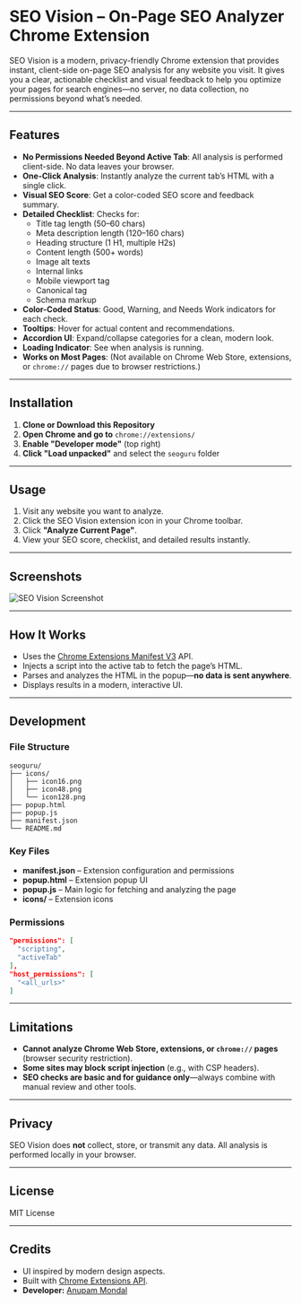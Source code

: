 # SEO Vision – On-Page SEO Analyzer Chrome Extension

SEO Vision is a modern, privacy-friendly Chrome extension that provides instant, client-side on-page SEO analysis for any website you visit. It gives you a clear, actionable checklist and visual feedback to help you optimize your pages for search engines—no server, no data collection, no permissions beyond what’s needed.

---

## Features

- **No Permissions Needed Beyond Active Tab**: All analysis is performed client-side. No data leaves your browser.
- **One-Click Analysis**: Instantly analyze the current tab’s HTML with a single click.
- **Visual SEO Score**: Get a color-coded SEO score and feedback summary.
- **Detailed Checklist**: Checks for:
  - Title tag length (50–60 chars)
  - Meta description length (120–160 chars)
  - Heading structure (1 H1, multiple H2s)
  - Content length (500+ words)
  - Image alt texts
  - Internal links
  - Mobile viewport tag
  - Canonical tag
  - Schema markup
- **Color-Coded Status**: Good, Warning, and Needs Work indicators for each check.
- **Tooltips**: Hover for actual content and recommendations.
- **Accordion UI**: Expand/collapse categories for a clean, modern look.
- **Loading Indicator**: See when analysis is running.
- **Works on Most Pages**: (Not available on Chrome Web Store, extensions, or `chrome://` pages due to browser restrictions.)

---

## Installation

1. **Clone or Download this Repository**
2. **Open Chrome and go to** `chrome://extensions/`
3. **Enable "Developer mode"** (top right)
4. **Click "Load unpacked"** and select the `seoguru` folder

---

## Usage

1. Visit any website you want to analyze.
2. Click the SEO Vision extension icon in your Chrome toolbar.
3. Click **"Analyze Current Page"**.
4. View your SEO score, checklist, and detailed results instantly.

---

## Screenshots

![SEO Vision Screenshot](screenshot.png)

---

## How It Works

- Uses the [Chrome Extensions Manifest V3](https://developer.chrome.com/docs/extensions/mv3/intro/) API.
- Injects a script into the active tab to fetch the page’s HTML.
- Parses and analyzes the HTML in the popup—**no data is sent anywhere**.
- Displays results in a modern, interactive UI.

---

## Development

### File Structure

```
seoguru/
├── icons/
│   ├── icon16.png
│   ├── icon48.png
│   └── icon128.png
├── popup.html
├── popup.js
├── manifest.json
└── README.md
```

### Key Files

- **manifest.json** – Extension configuration and permissions
- **popup.html** – Extension popup UI
- **popup.js** – Main logic for fetching and analyzing the page
- **icons/** – Extension icons

### Permissions

```json
"permissions": [
  "scripting",
  "activeTab"
],
"host_permissions": [
  "<all_urls>"
]
```

---

## Limitations

- **Cannot analyze Chrome Web Store, extensions, or `chrome://` pages** (browser security restriction).
- **Some sites may block script injection** (e.g., with CSP headers).
- **SEO checks are basic and for guidance only**—always combine with manual review and other tools.

---

## Privacy

SEO Vision does **not** collect, store, or transmit any data. All analysis is performed locally in your browser.

---

## License

MIT License

---

## Credits

- UI inspired by modern design aspects.
- Built with [Chrome Extensions API](https://developer.chrome.com/docs/extensions/).
- **Developer:** [Anupam Mondal](https://anupammondal.in)